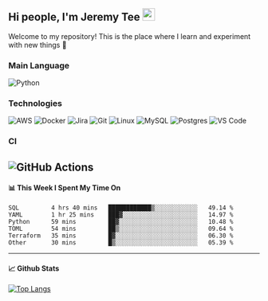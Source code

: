 ## Hi people, I'm Jeremy Tee <img src="https://media.giphy.com/media/hvRJCLFzcasrR4ia7z/giphy.gif" width="25px">

Welcome to my repository! This is the place where I learn and experiment with new things :rofl:

### Main Language
![Python](https://img.shields.io/badge/-Python-fff?&logo=python)

### Technologies

![AWS](https://img.shields.io/badge/-AWS-fff?&logo=Amazon-AWS&logoColor=232F3E)
![Docker](https://img.shields.io/badge/-Docker-fff?&logo=Docker)
![Jira](https://img.shields.io/badge/-Jira-fff?&logo=jira-software&logoColor=0052CC)
![Git](http://img.shields.io/badge/-Git-eee?style=flat-square&logo=git&logoColor=F05032)
![Linux](https://img.shields.io/badge/-Linux-fff?&logo=linux&logoColor=000)
![MySQL](https://img.shields.io/badge/mysql-fff.svg?logo=mysql&logoColor=000")
![Postgres](https://img.shields.io/badge/postgres-fff.svg?logo=postgresql&logoColor=white")
![VS Code](http://img.shields.io/badge/-VS%20Code-eee?style=flat-square&logo=visual-studio-code&logoColor=007ACC)

### CI
![GitHub Actions](https://img.shields.io/badge/githubactions-fff.svg?logo=githubactions&logoColor=white")
---

#### 📊 **This Week I Spent My Time On**
<!--START_SECTION:waka-->

```text
SQL         4 hrs 40 mins   ████████████▒░░░░░░░░░░░░   49.14 %
YAML        1 hr 25 mins    ███▓░░░░░░░░░░░░░░░░░░░░░   14.97 %
Python      59 mins         ██▓░░░░░░░░░░░░░░░░░░░░░░   10.48 %
TOML        54 mins         ██▒░░░░░░░░░░░░░░░░░░░░░░   09.64 %
Terraform   35 mins         █▓░░░░░░░░░░░░░░░░░░░░░░░   06.30 %
Other       30 mins         █▒░░░░░░░░░░░░░░░░░░░░░░░   05.39 %
```

<!--END_SECTION:waka-->


---

#### 📈 **Github Stats**
[![Top Langs](https://github-readme-stats.vercel.app/api?username=jeremytee97&show_icons=true&count_private=true&hide_title=true&include_all_commits=true)](https://github.com/jeremytee97)
